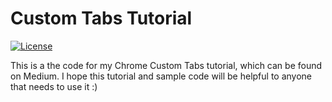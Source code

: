 # Custom Tabs Tutorial 
[![License](https://img.shields.io/badge/license-Apache%202.0-brightgreen.svg)](https://github.com/VirusThePanda/CustomTabsTutorial/blob/master/LICENSE.txt)

This is a the code for my Chrome Custom Tabs tutorial, which can be found on Medium. I hope this tutorial and sample code will be helpful
to anyone that needs to use it :)
